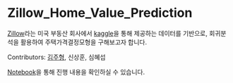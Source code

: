 # Zillow_Home_Value_Prediction

[Zillow](https://www.zillow.com/)라는 미국 부동산 회사에서 [kaggle](https://www.kaggle.com/c/zillow-prize-1)을 통해 제공하는 데이터를 기반으로, 회귀분석을 활용하여 주택가격결정모형을 구해보고자 합니다.

Contributors: [김주형](https://github.com/yolo0220), 신상훈, 심혜섭

[Notebook](https://github.com/yolo0220/Zillow_Home_Value_Prediction/blob/master/Zillow_Home_Value_Prediction.ipynb)을 통해 진행 내용을 확인하실 수 있습니다.
